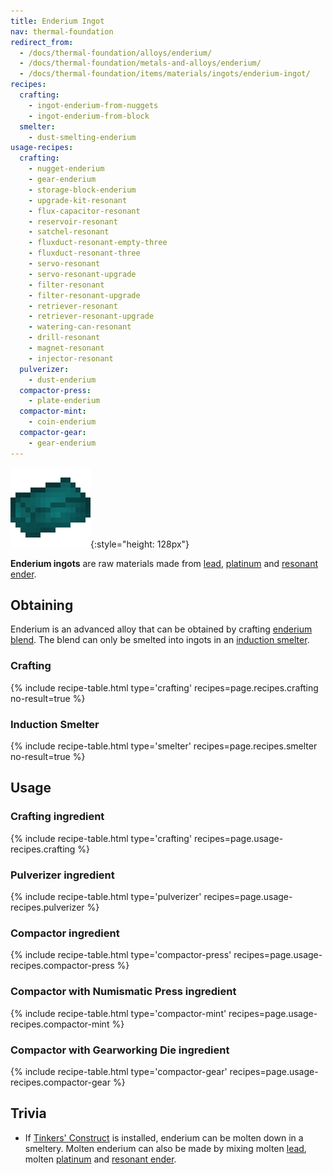 ```yaml
---
title: Enderium Ingot
nav: thermal-foundation
redirect_from:
  - /docs/thermal-foundation/alloys/enderium/
  - /docs/thermal-foundation/metals-and-alloys/enderium/
  - /docs/thermal-foundation/items/materials/ingots/enderium-ingot/
recipes:
  crafting:
    - ingot-enderium-from-nuggets
    - ingot-enderium-from-block
  smelter:
    - dust-smelting-enderium
usage-recipes:
  crafting:
    - nugget-enderium
    - gear-enderium
    - storage-block-enderium
    - upgrade-kit-resonant
    - flux-capacitor-resonant
    - reservoir-resonant
    - satchel-resonant
    - fluxduct-resonant-empty-three
    - fluxduct-resonant-three
    - servo-resonant
    - servo-resonant-upgrade
    - filter-resonant
    - filter-resonant-upgrade
    - retriever-resonant
    - retriever-resonant-upgrade
    - watering-can-resonant
    - drill-resonant
    - magnet-resonant
    - injector-resonant
  pulverizer:
    - dust-enderium
  compactor-press:
    - plate-enderium
  compactor-mint:
    - coin-enderium
  compactor-gear:
    - gear-enderium
---
```


![Enderium ingot](/assets/images/thermal-foundation/ingot-enderium.png){:style="height: 128px"}


**Enderium ingots** are raw materials made from [lead](/docs/lead-ingot/),
[platinum](/docs/platinum-ingot/) and [resonant ender](/docs/resonant-ender/).


Obtaining
---------

Enderium is an advanced alloy that can be obtained by crafting [enderium
blend](/docs/enderium-blend/). The blend can only be smelted into ingots in an
[induction smelter](/docs/induction-smelter/).

### Crafting
{% include recipe-table.html type='crafting' recipes=page.recipes.crafting no-result=true %}

### Induction Smelter
{% include recipe-table.html type='smelter' recipes=page.recipes.smelter no-result=true %}


Usage
-----

### Crafting ingredient
{% include recipe-table.html type='crafting' recipes=page.usage-recipes.crafting %}

### Pulverizer ingredient
{% include recipe-table.html type='pulverizer' recipes=page.usage-recipes.pulverizer %}

### Compactor ingredient
{% include recipe-table.html type='compactor-press' recipes=page.usage-recipes.compactor-press %}

### Compactor with Numismatic Press ingredient
{% include recipe-table.html type='compactor-mint' recipes=page.usage-recipes.compactor-mint %}

### Compactor with Gearworking Die ingredient
{% include recipe-table.html type='compactor-gear' recipes=page.usage-recipes.compactor-gear %}


Trivia
------

* If [Tinkers'
  Construct](https://minecraft.curseforge.com/projects/tinkers-construct) is
  installed, enderium can be molten down in a smeltery. Molten enderium can also
  be made by mixing molten [lead](/docs/lead-ingot/), molten
  [platinum](/docs/platinum-ingot/) and [resonant ender](/docs/resonant-ender/).
